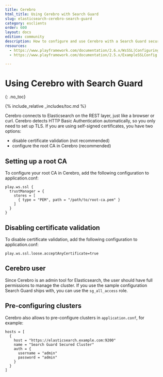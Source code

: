 ```yaml
---
title: Cerebro
html_title: Using Cerebro with Search Guard
slug: elasticsearch-cerebro-search-guard
category: esclients
order: 600
layout: docs
edition: community
description: How to configure and use Cerebro with a Search Guard secured cluster.
resources:
  - https://www.playframework.com/documentation/2.6.x/WsSSL|Configuring WS SSL (website)
  - https://www.playframework.com/documentation/2.5.x/ExampleSSLConfig|Example configurations (website)

---
```

<!---
Copyright floragunn GmbH
-->

# Using Cerebro with Search Guard
{: .no_toc}

{% include_relative _includes/toc.md %}

Cerebro connects to Elasticsearch on the REST layer, just like a browser or curl. Cerebro detects HTTP Basic Authentication automatically, so you only need to set up TLS. If you are using self-signed certificates, you have two options:

* disable certificate validation (not recommended)
* configure the root CA in Cerebro (recommended)

## Setting up a root CA

To configure your root CA in Cerebro, add the following configuration to application.conf:

```
play.ws.ssl {
  trustManager = {
    stores = [
      { type = "PEM", path = "/path/to/root-ca.pem" }
    ]
  }
}     
```

## Disabling certificate validation

To disable certificate validation, add the following configuration to application.conf:

```
play.ws.ssl.loose.acceptAnyCertificate=true
```

## Cerebro user

Since Cerebro is an admin tool for Elasticsearch, the user should have full permissions to manage the cluster. If you use the sample configuration Search Guard ships with, you can use the `sg_all_access` role.

## Pre-configuring clusters

Cerebro also allows to pre-configure clusters in `application.conf`, for example:

```
hosts = [
  {
    host = "https://elasticsearch.example.com:9200"
    name = "Search Guard Secured Cluster"
    auth = {
      username = "admin"
      password = "admin"
    }
  }
]
```
